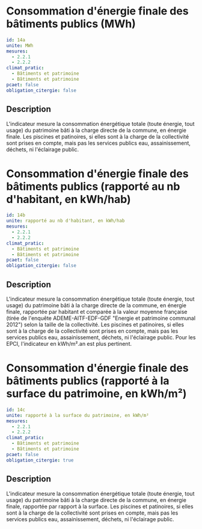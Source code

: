 # Consommation d'énergie finale des bâtiments publics (MWh)
```yaml
id: 14a
unite: MWh
mesures:
  - 2.2.1
  - 2.2.2
climat_pratic:
  - Bâtiments et patrimoine
  - Bâtiments et patrimoine
pcaet: false
obligation_citergie: false
```
## Description
L'indicateur mesure la consommation énergétique totale (toute énergie, tout usage) du patrimoine bâti à la charge directe de la commune, en énergie finale. Les piscines et patinoires, si elles sont à la charge de la collectivité sont prises en compte, mais pas les services publics eau, assainissement, déchets, ni l'éclairage public.



# Consommation d'énergie finale des bâtiments publics (rapporté au nb d'habitant, en kWh/hab)
```yaml
id: 14b
unite: rapporté au nb d'habitant, en kWh/hab
mesures:
  - 2.2.1
  - 2.2.2
climat_pratic:
  - Bâtiments et patrimoine
  - Bâtiments et patrimoine
pcaet: false
obligation_citergie: false
```
## Description
L'indicateur mesure la consommation énergétique totale (toute énergie, tout usage) du patrimoine bâti à la charge directe de la commune, en énergie finale, rapportée par habitant et comparée à la valeur moyenne française (tirée de l'enquête ADEME-AITF-EDF-GDF "Energie et patrimoine communal 2012") selon la taille de la collectivité. Les piscines et patinoires, si elles sont à la charge de la collectivité sont prises en compte, mais pas les services publics eau, assainissement, déchets, ni l'éclairage public. Pour les EPCI, l'indicateur en kWh/m².an est plus pertinent.



# Consommation d'énergie finale des bâtiments publics (rapporté à la surface du patrimoine, en kWh/m²)
```yaml
id: 14c
unite: rapporté à la surface du patrimoine, en kWh/m²
mesures:
  - 2.2.1
  - 2.2.2
climat_pratic:
  - Bâtiments et patrimoine
  - Bâtiments et patrimoine
pcaet: false
obligation_citergie: true
```
## Description
L'indicateur mesure la consommation énergétique totale (toute énergie, tout usage) du patrimoine bâti à la charge directe de la commune, en énergie finale, rapportée par rapport à la surface. Les piscines et patinoires, si elles sont à la charge de la collectivité sont prises en compte, mais pas les services publics eau, assainissement, déchets, ni l'éclairage public.



